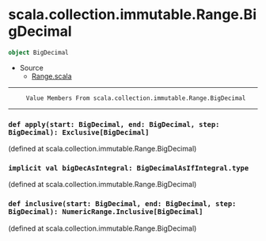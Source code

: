 
#                 scala.collection.immutable.Range.BigDecimal                 #

```scala
object BigDecimal
```

* Source
  * [Range.scala](https://github.com/scala/scala/tree/6d09a1ba5f/src/library/scala/collection/immutable/Range.scala#L1)


--------------------------------------------------------------------------------
         Value Members From scala.collection.immutable.Range.BigDecimal
--------------------------------------------------------------------------------


### `def apply(start: BigDecimal, end: BigDecimal, step: BigDecimal): Exclusive[BigDecimal]` ###

(defined at scala.collection.immutable.Range.BigDecimal)


### `implicit val bigDecAsIntegral: BigDecimalAsIfIntegral.type`             ###

(defined at scala.collection.immutable.Range.BigDecimal)


### `def inclusive(start: BigDecimal, end: BigDecimal, step: BigDecimal): NumericRange.Inclusive[BigDecimal]` ###
(defined at scala.collection.immutable.Range.BigDecimal)
